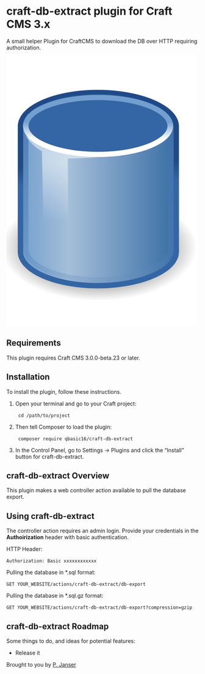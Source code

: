 # craft-db-extract plugin for Craft CMS 3.x

A small helper Plugin for CraftCMS to download the DB over HTTP requiring authorization.

![Screenshot](resources/img/plugin-logo.png)

## Requirements

This plugin requires Craft CMS 3.0.0-beta.23 or later.

## Installation

To install the plugin, follow these instructions.

1. Open your terminal and go to your Craft project:

        cd /path/to/project

2. Then tell Composer to load the plugin:

        composer require qbasic16/craft-db-extract

3. In the Control Panel, go to Settings → Plugins and click the “Install” button for craft-db-extract.

## craft-db-extract Overview

This plugin makes a web controller action available to pull the database export.

## Using craft-db-extract

The controller action requires an admin login. Provide your credentials in the **Authoirization** header
with basic authentication.

HTTP Header:
```http
Authorization: Basic xxxxxxxxxxxx
```

Pulling the database in *.sql format:
```http
GET YOUR_WEBSITE/actions/craft-db-extract/db-export
```

Pulling the database in *.sql.gz format:
```http
GET YOUR_WEBSITE/actions/craft-db-extract/db-export?compression=gzip
```


## craft-db-extract Roadmap

Some things to do, and ideas for potential features:

* Release it

Brought to you by [P. Janser](https://github.com/qbasic16/)
